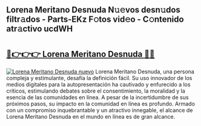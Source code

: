## Lorena Meritano Desnuda N𝚞𝚎vos desn𝚞dos filtr𝚊dos - Parts-EKz F𝚘tos vid𝚎o - C𝚘ntenido atr𝚊ctivo ucdWH

# <h2><a href="http://mb6qipm.tromn.icu/?c=Lorena+Meritano+Desnuda">🔗👉👉👉 Lorena Meritano Desnuda 🔗🔗</a></h2>

[![Lorena Meritano Desnuda nuevo](https://i.imgur.com/pEAQMta.gif)](http://mb6qipm.tromn.icu/?c=Lorena+Meritano+Desnuda)
Lorena Meritano Desnuda, una persona compleja y estimulante, desafía la definición fácil. Su uso innovador de los medios digitales para la autopresentación ha cautivado y enfurecido a los críticos, estimulando debates sobre el consentimiento, la moralidad y la esencia de las comunidades en línea. A pesar de la incertidumbre de sus próximos pasos, su impacto en la comunidad en línea es profundo. Armado con un compromiso inquebrantable y un atractivo innegable, el alcance de Lorena Meritano Desnuda en el mundo en línea es de gran alcance.
